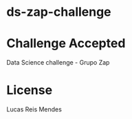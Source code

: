 # ds-zap-challenge

# Challenge Accepted

Data Science challenge - Grupo Zap


# License 
Lucas Reis Mendes
